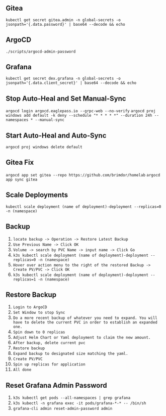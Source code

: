## Gitea
`kubectl get secret gitea.admin -n global-secrets -o jsonpath='{.data.password}' | base64 --decode && echo`

## ArgoCD
`./scripts/argocd-admin-password`

## Grafana
`kubectl get secret dex.grafana -n global-secrets -o jsonpath='{.data.client_secret}' | base64 --decode && echo`



## Stop Auto-Heal and Set Manual-Sync
`argocd login argocd.eaglepass.io --grpc-web --no-verify`
`argocd proj windows add default -k deny --schedule "* * * * *" --duration 24h --namespaces * --manual-sync`

## Start Auto-Heal and Auto-Sync
`argocd proj windows delete default`

## Gitea Fix
`argocd app set gitea --repo https://github.com/brimdor/homelab`
`argocd app sync gitea`


## Scale Deployments
`kubectl scale deployment (name of deployment)-deployment --replicas=0 -n (namespace)`


## Backup
1. `locate backup -> Operation -> Restore Latest Backup`
2. `Use Previous Name -> Click OK`
3. `Volume -> search by PVC Name -> input name -> Click Go`
4. `k3s kubectl scale deployment (name of deployment)-deployment --replicas=0 -n (namespace)`
5. `Hover over action menu to the right of the restored Backup -> Create PV/PVC -> Click OK`
6. `k3s kubectl scale deployment (name of deployment)-deployment --replicas=1 -n (namespace)`


## Restore Backup
1. `Login to ArgoCD`
2. `Set Window to stop Sync`
3. `Do a more recent backup of whatever you need to expand. You will have to delete the current PVC in order to establish an expanded one.`
4. `Spin down to 0 replicas`
5. `Adjust Helm Chart or Yaml deployment to claim the new amount.`
6. `After backup, delete current pvc`
7. `Restore backup`
8. `Expand backup to designated size matching the yaml.`
9. `Create PV/PVC`
10. `Spin up replicas for application`
11. `All done`




## Reset Grafana Admin Password
1. `k3s kubectl get pods --all-namespaces | grep grafana`
2. `k3s kubectl -n grafana exec -it pods/grafana-*-* -- /bin/sh`
3. `grafana-cli admin reset-admin-password admin`